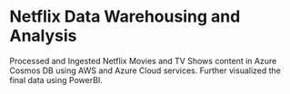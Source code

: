 # Netflix Data Warehousing and Analysis
 Processed and Ingested Netflix Movies and TV Shows content in Azure Cosmos DB using AWS and Azure Cloud services. Further visualized the final data using PowerBI.
